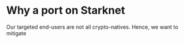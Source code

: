 # Why a port on Starknet

Our targeted end-users are not all crypto-natives. Hence, we want to mitigate&#x20;
